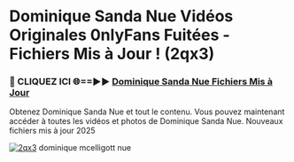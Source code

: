 # Dominique Sanda Nue Vidéos Originales 0nlyFans Fuitées - Fichiers Mis à Jour ! (2qx3)

<h3>🔴 CLIQUEZ ICI 🌐==►► <a href="https://tinyurl.com/2pmr4ezf" rel="nofollow">Dominique Sanda Nue Fichiers Mis à Jour</a></h3>

Obtenez Dominique Sanda Nue et tout le contenu. Vous pouvez maintenant accéder à toutes les vidéos et photos de Dominique Sanda Nue. Nouveaux fichiers mis à jour 2025

[![2qx3](https://i.imgur.com/6SNvagu.gif)](https://tinyurl.com/2pmr4ezf)
dominique mcelligott nue